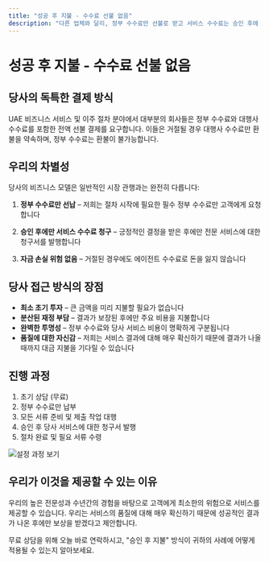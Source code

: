 ```yaml
---
title: "성공 후 지불 - 수수료 선불 없음"
description: "다른 업체와 달리, 정부 수수료만 선불로 받고 서비스 수수료는 승인 후에 청구합니다. 위험 부담 없이 완전한 투명성과 결과를 보장합니다."
---
```


# 성공 후 지불 - 수수료 선불 없음

## 당사의 독특한 결제 방식

UAE 비즈니스 서비스 및 이주 절차 분야에서 대부분의 회사들은 정부 수수료와 대행사 수수료를 포함한 전액 선불 결제를 요구합니다. 이들은 거절될 경우 대행사 수수료만 환불을 약속하며, 정부 수수료는 환불이 불가능합니다.

## 우리의 차별성

당사의 비즈니스 모델은 일반적인 시장 관행과는 완전히 다릅니다:

1. **정부 수수료만 선납** – 저희는 절차 시작에 필요한 필수 정부 수수료만 고객에게 요청합니다
2. **승인 후에만 서비스 수수료 청구** – 긍정적인 결정을 받은 후에만 전문 서비스에 대한 청구서를 발행합니다

3. **자금 손실 위험 없음** – 거절된 경우에도 에이전트 수수료로 돈을 잃지 않습니다

## 당사 접근 방식의 장점

- **최소 초기 투자** – 큰 금액을 미리 지불할 필요가 없습니다
- **분산된 재정 부담** – 결과가 보장된 후에만 주요 비용을 지불합니다
- **완벽한 투명성** – 정부 수수료와 당사 서비스 비용이 명확하게 구분됩니다
- **품질에 대한 자신감** – 저희는 서비스 결과에 대해 매우 확신하기 때문에 결과가 나올 때까지 대금 지불을 기다릴 수 있습니다

## 진행 과정

1. 초기 상담 (무료)
2. 정부 수수료만 납부
3. 모든 서류 준비 및 제출 작업 대행
4. 승인 후 당사 서비스에 대한 청구서 발행
5. 절차 완료 및 필요 서류 수령

![설정 과정 보기](/img/post-payment-process.svg)

## 우리가 이것을 제공할 수 있는 이유

우리의 높은 전문성과 수년간의 경험을 바탕으로 고객에게 최소한의 위험으로 서비스를 제공할 수 있습니다. 우리는 서비스의 품질에 대해 매우 확신하기 때문에 성공적인 결과가 나온 후에만 보상을 받겠다고 제안합니다.

무료 상담을 위해 오늘 바로 연락하시고, "승인 후 지불" 방식이 귀하의 사례에 어떻게 적용될 수 있는지 알아보세요.
